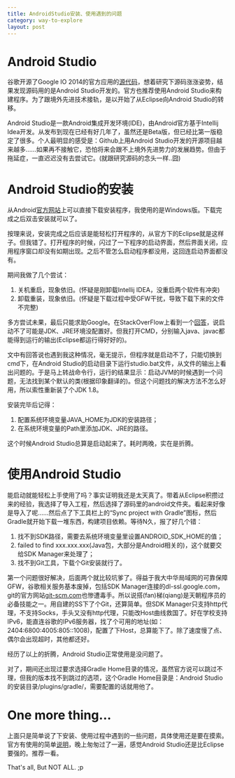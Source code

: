 ```yaml
---
title: AndroidStudio安装、使用遇到的问题
category: way-to-explore
layout: post
---
```


# Android Studio
谷歌开源了Google IO 2014的官方应用的[源代码](https://github.com/google/iosched)，想着研究下源码涨涨姿势，结果发现源码用的是Android Studio开发的。官方也推荐使用Android Studio来构建程序。为了跟境外先进技术接轨，是以开始了从Eclipse向Android Studio的转移。

Android Studio是一款Android集成开发环境(IDE)，由Android官方基于Intellij Idea开发。从发布到现在已经有好几年了，虽然还是Beta版，但已经比第一版稳定了很多。个人最明显的感受是：Github上用Android Studio开发的开源项目越来越多……如果再不接触它，恐怕将来会跟不上境外先进势力的发展趋势。但由于拖延症，一直迟迟没有去尝试它。(就跟研究源码的念头一样..囧)

# Android Studio的安装
从Android[官方网站](http://developer.android.com/sdk/installing/studio.html)上可以直接下载安装程序，我使用的是Windows版。下载完成之后双击安装就可以了。

按理来说，安装完成之后应该是能轻松打开程序的，从官方下的Eclipse就是这样子。但我错了。打开程序的时候，闪过了一下程序的启动界面，然后界面关闭，应用程序窗口却没有如期出现。之后不管怎么启动程序都没用，这回连启动界面都没有。

期间我做了几个尝试：
1. 关机重启，现象依旧。(怀疑是刚卸载Intellij IDEA，没重启两个软件有冲突)
2. 卸载重装，现象依旧。(怀疑是下载过程中受GFW干扰，导致下载下来的文件不完整)

多方尝试未果，最后只能求助Google。在StackOverFlow上看到一个[回答](http://stackoverflow.com/questions/16574189/android-studio-installation-on-windows-7-fails-no-jdk-found)，说启动不了可能是JDK、JRE环境没配置好。但我打开CMD，分别输入java、javac都能得到运行的输出(Eclipse都运行得好好的)。

文中有回答说也遇到我这种情况，毫无提示，但程序就是启动不了，只能切换到cmd下，在Android Studio的启动目录下运行studio.bat文件，从文件的输出上看出问题的。于是马上转战命令行，运行的结果显示：启动JVM的时候遇到一个问题，无法找到某个默认的类(根据印象翻译的)。但这个问题找的解决方法不怎么好用，所以索性重新装了个JDK 1.8。

安装完毕后记得：
1. 配置系统环境变量JAVA_HOME为JDK的安装路径；
2. 在系统环境变量的Path里添加JDK、JRE的路径。

这个时候Android Studio总算是启动起来了。耗时两晚，实在是折腾。

# 使用Android Studio
能启动就能轻松上手使用了吗？事实证明我还是太天真了。带着从Eclipse积攒过来的经验，我选择了导入工程，然后选择了源码里的android文件夹。看起来好像是导入了呢……然后点了下工具栏上的“Sync project with Gradle”图标，然后Gradle就开始下载一堆东西，构建项目依赖。等待N久，报了好几个错：
1. 找不到SDK路径，需要去系统环境变量里设置ANDROID_SDK_HOME的值；
2. failed to find xxx.xxx.xxx(Java包，大部分是Android相关的)，这个就要交给SDK Manager来处理了；
3. 找不到Git工具，下载个Git安装就行了。

第一个问题很好解决，后面两个就比较坑爹了。得益于我大中华局域网的可靠保障GFW，谷歌相关服务基本废掉，包括SDK Manager连接的dl-ssl.google.com，git的官方网站[git-scm.com](https://www.google.com.hk/url?sa=t&rct=j&q=&esrc=s&source=web&cd=1&cad=rja&uact=8&ved=0CBsQFjAA&url=%68%74%74%70%3a%2f%2f%67%69%74%2d%73%63%6d%2e%63%6f%6d%2f&ei=kngrVJypEcnmuQSgz4LgDQ&usg=AFQjCNHBOAWIJWLQ6wmj_GErAgGzWCkTbA&bvm=bv.76477589,d.c2E)也惨遭毒手。所以说搭(fan)梯(qiang)是天朝程序员的必备技能之一。用自建的SS下了个Git，还算简单。但SDK Manager只支持http代理，不支持Socks，手头又没有http代理，只能改Host曲线救国了。好在学校支持IPv6，能直连谷歌的IPv6服务器，找了个可用的地址(如：2404:6800:4005:805::1008)，配置了下Host，总算能下了。除了速度慢了点、偶尔会出现超时，其他都还好。

经历了以上的折腾，Android Studio正常使用是没问题了。

对了，期间还出现过要求选择Gradle Home目录的情况，虽然官方说可以跳过不理，但我的版本找不到跳过的选项，这个Gradle Home目录是：Android Studio的安装目录/plugins/gradle/，需要配置的话就用他了。

# One more thing...
上面只是简单说了下安装、使用过程中遇到的一些问题，具体使用还是要在摸索。官方有使用的简单[说明](http://developer.android.com/sdk/installing/studio.html)，晚上匆匆过了一遍，感觉Android Studio还是比Eclipse要强的。推荐一看。

That's all, But NOT ALL. ;p
